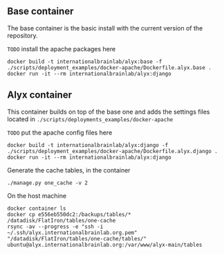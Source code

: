

## Base container

The base container is the basic install with the current version of the repository.

`TODO` install the apache packages here
```shell
docker build -t internationalbrainlab/alyx:base -f ./scripts/deployment_examples/docker-apache/Dockerfile.alyx.base .
docker run -it --rm internationalbrainlab/alyx:django
```


## Alyx container

This container builds on top of the base one and adds the settings files located in 
`./scripts/deployments_examples/docker-apache`

`TODO` put the apache config files here
```shell
docker build -t internationalbrainlab/alyx:django -f ./scripts/deployment_examples/docker-apache/Dockerfile.alyx.django .
docker run -it --rm internationalbrainlab/alyx:django 
```

Generate the cache tables, in the container
```shell
./manage.py one_cache -v 2
```

On the host machine
```shell
docker container ls
docker cp e556eb550dc2:/backups/tables/* /datadisk/FlatIron/tables/one-cache
rsync -av --progress -e "ssh -i ~/.ssh/alyx.internationalbrainlab.org.pem" "/datadisk/FlatIron/tables/one-cache/tables/" ubuntu@alyx.internationalbrainlab.org:/var/www/alyx-main/tables
```
